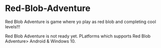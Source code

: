 # Red-Blob-Adventure
Red Blob Adventure is game where yo play as red blob and completing cool levels!!!

Red Blob Adventure is not ready yet.
PLatforms which supports Red Blob Adventure> Android & Windows 10.
